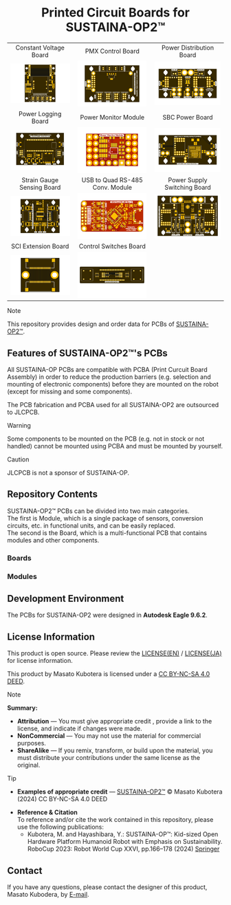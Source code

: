 <h1 align="center">
    Printed Circuit Boards for SUSTAINA-OP2&trade;
</h1>
<p align="center">
    <table>
        <tr>
            <td align="center">Constant Voltage Board</td>
            <td align="center">PMX Control Board</td>
            <td align="center">Power Distribution Board</td>
        </tr>
        <tr>
            <td align="center"><img src="./SUSTAINA-Constant-Voltage-Board/images/brd_top.png" width="160px"></td>
            <td align="center"><img src="./SUSTAINA-PMX-Control-Board/images/brd_top.png" width="160px"></td>
            <td align="center"><img src="./SUSTAINA-Power-Distribution-Board/images/brd_top.png" width="160px"></td>
        </tr>
        <tr>
            <td align="center">Power Logging Board</td>
            <td align="center">Power Monitor Module</td>
            <td align="center">SBC Power Board</td>
        </tr>
        <tr>
            <td align="center"><img src="./SUSTAINA-Power-Logging-Board/images/brd_top.png" width="160px"></td>
            <td align="center"><img src="./SUSTAINA-Power-Monitor-Module/images/top.png" width="160px"></td>
            <td align="center"><img src="./SUSTAINA-SBC-Power-Board/images/brd_top.png" width="160px"></td>
        </tr>
        <tr>
            <td align="center">Strain Gauge Sensing Board</td>
            <td align="center">USB to Quad RS-485 Conv. Module</td>
            <td align="center">Power Supply Switching Board</td>
        </tr>
        <tr>
            <td align="center"><img src="./SUSTAINA-StrainGauge-Sensing-Board/images/brd_top.png" width="160px"></td>
            <td align="center"><img src="./SUSTAINA-USB-to-Quad-RS-485-Conv-Module/images/brd_top.png" width="160px"></td>
            <td align="center"><img src="./SUSTAINA-Power-Supply-Switching-Board/images/brd_top.png" width="160px"></td>
        </tr>
        <tr>
            <td align="center">SCI Extension Board</td>
            <td align="center">Control Switches Board</td>
            <td align="center"></td>
        </tr>
        <tr>
            <td align="center"><img src="./SUSTAINA-SCI-Extension-Board/images/brd_top.png" width="160px"></td>
            <td align="center"><img src="./SUTAINA-Control-Switches-Board/images/brd_top.png" width="160px"></td>
            <td align="center"><img src="" width="160px"></td>
        </tr>
    </table>
</P>

> [!NOTE]
> This repository provides design and order data for PCBs of [SUSTAINA-OP2&trade;](https://github.com/SUSTAINA-OP/SUSTAINA-OP2).

## Features of SUSTAINA-OP2&trade;'s PCBs

All SUSTAINA-OP PCBs are compatible with PCBA (Print Curcuit Board Assembly) in order to reduce the production barriers (e.g. selection and mounting of electronic components) before they are mounted on the robot (except for missing and some components).

The PCB fabrication and PCBA used for all SUSTAINA-OP2 are outsourced to JLCPCB.

> [!WARNING]
> Some components to be mounted on the PCB (e.g. not in stock or not handled)  cannot be mounted using PCBA and must be mounted by yourself.

> [!CAUTION]
> JLCPCB is not a sponsor of SUSTAINA-OP.

## Repository Contents

SUSTAINA-OP2&trade; PCBs can be divided into two main categories.  
The first is Module, which is a single package of sensors, conversion circuits, etc. in functional units, and can be easily replaced.  
The second is the Board, which is a multi-functional PCB that contains modules and other components.

### Boards

### Modules

## Development Environment
The PCBs for SUSTAINA-OP2 were designed in **Autodesk Eagle 9.6.2**.

## License Information
This product is open source. Please review the [LICENSE(EN)](/LICENSE) / [LICENSE(JA)](/LICENSE-JA) for license information.

This product by Masato Kubotera is licensed under a [CC BY-NC-SA 4.0 DEED](http://creativecommons.org/licenses/by-nc-sa/4.0/).

> [!NOTE]
> **Summary:**
> - **Attribution** — You must give appropriate credit , provide a link to the license, and indicate if changes were made.
> - **NonCommercial** — You may not use the material for commercial purposes.
> - **ShareAlike** — If you remix, transform, or build upon the material, you must distribute your contributions under the same license as the original.

> [!TIP]
> - **Examples of appropriate credit** — [SUSTAINA-OP2&trade;](https://github.com/SUSTAINA-OP/SUSTAINA-OP) &copy; Masato Kubotera (2024) CC BY-NC-SA 4.0 DEED
> >
> - **Reference & Citation**  
>   To reference and/or cite the work contained in this repository, please use the following publications:
>   - Kubotera, M. and Hayashibara, Y.: SUSTAINA-OP&trade;: Kid-sized Open Hardware Platform Humanoid Robot with Emphasis on Sustainability. RoboCup 2023: Robot World Cup XXVI, pp.166–178 (2024) [Springer](https://link.springer.com/chapter/10.1007/978-3-031-55015-7_14)

## Contact
If you have any questions, please contact the designer of this product, Masato Kubodera, by [E-mail](masatokubotera06@yahoo.co.jp).
